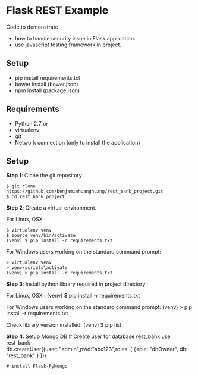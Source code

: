 Flask REST Example
================

Code to demonstrate 

- how to handle security issue in Flask application.
- use javascript testing framework in project.

Setup
--------------

- pip install requirements.txt
- bower install (bower.json)
- npm install (package.json)


Requirements
------------

- Python 2.7 or 
- virtualenv 
- git
- Network connection (only to install the application)

Setup
-----

**Step 1**: Clone the git repository

    $ git clone https://github.com/benjaminhuanghuang/rest_bank_project.git
    $ cd rest_bank_project

**Step 2**: Create a virtual environment.

For Linux, OSX :

    $ virtualenv venv
    $ source venv/bin/activate
    (venv) $ pip install -r requirements.txt

For Windows users working on the standard command prompt:

    > virtualenv venv
    > venv\scripts\activate
    (venv) > pip install -r requirements.txt

**Step 3**: Install python library required in project directory

For Linux, OSX :
    (venv) $ pip install -r requirements.txt

For Windows users working on the standard command prompt:
    (venv) > pip install -r requirements.txt
    
Check library version installed:
    (venv) $ pip list
    
**Step 4**: Setup Mongo DB
    # Create user for database rest_bank
    use rest_bank   
    db.createUser({user: "admin",pwd:"abc123",roles: [ { role: "dbOwner", db: "rest_bank" } ]})
    
    # install Flask-PyMongo
    